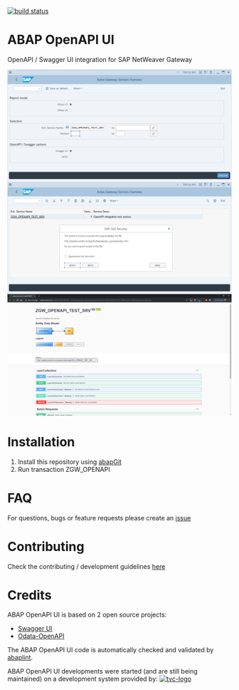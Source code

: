 [![build status](https://gitlab.com/geertjanklaps/abap-openapi-ui/badges/master/build.svg)](https://gitlab.com/geertjanklaps/abap-openapi-ui/commits/master)

# ABAP OpenAPI UI
OpenAPI / Swagger UI integration for SAP NetWeaver Gateway

![abap-open-api-1](docs/abap-openapi-ui-1.png)
![abap-open-api-2](docs/abap-openapi-ui-2.png)
![abap-open-api-3](docs/abap-openapi-ui-3.png)

# Installation
1.  Install this repository using [abapGit](https://github.com/larshp/abapGit)
2.  Run transaction ZGW_OPENAPI

# FAQ
For questions, bugs or feature requests please create an [issue](https://gitlab.com/geertjanklaps/abap-openapi-ui/issues)

# Contributing
Check the contributing / development guidelines [here](CONTRIBUTING.md)

# Credits
ABAP OpenAPI UI is based on 2 open source projects:
*  [Swagger UI](https://github.com/swagger-api/swagger-ui)
*  [Odata-OpenAPI](https://github.com/oasis-tcs/odata-openapi)

The ABAP OpenAPI UI code is automatically checked and validated by [abaplint](https://github.com/abaplint/abaplint).

ABAP OpenAPI UI developments were started (and are still being maintained) on a development system provided by:
[![tvc-logo](https://www.thevaluechain.be/wp-content/uploads/2016/08/The-Value-Chain-Logo-final-1.png)](https://www.thevaluechain.be/)